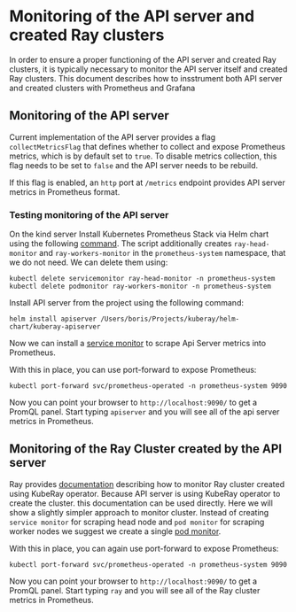 # Monitoring of the API server and created Ray clusters

In order to ensure a proper functioning of the API server and created Ray clusters, it is typically necessary to
monitor the API server itself and created Ray clusters. This document describes how to insstrument both API server
and created clusters with Prometheus and Grafana

## Monitoring of the API server

Current implementation of the API server provides a flag `collectMetricsFlag` that defines whether to collect and
expose Prometheus metrics, which is by default set to `true`. To disable metrics collection, this flag needs to
be set to `false` and the API server needs to be rebuild.

If this flag is enabled, an `http` port at `/metrics` endpoint provides API server metrics in Prometheus format.

### Testing monitoring of the API server

On the kind server Install Kubernetes Prometheus Stack via Helm chart using the following
[command](../install/prometheus/install.sh). The script additionally creates `ray-head-monitor` and
`ray-workers-monitor` in the `prometheus-system` namespace, that we do not need. We can delete them using:

```shell
kubectl delete servicemonitor ray-head-monitor -n prometheus-system
kubectl delete podmonitor ray-workers-monitor -n prometheus-system
```

Install API server from the project using the following command:

```shell
helm install apiserver /Users/boris/Projects/kuberay/helm-chart/kuberay-apiserver
```

Now we can install a [service monitor](test/api_server_service_monitor.yaml) to scrape Api Server metrics into
Prometheus.

With this in place, you can use port-forward to expose Prometheus:

```shell
kubectl port-forward svc/prometheus-operated -n prometheus-system 9090
```

Now you can point your browser to `http://localhost:9090/` to get a PromQL panel. Start typing `apiserver` and
you will see all of the api server metrics in Prometheus.

## Monitoring of the Ray Cluster created by the API server

Ray provides [documentation](https://docs.ray.io/en/master/cluster/kubernetes/k8s-ecosystem/prometheus-grafana.html#kuberay-prometheus-grafana)
describing how to monitor Ray cluster created using KubeRay operator. Because API server is using KubeRay operator
to create the cluster. this documentation can be used directly. Here we will show a slightly simpler approach to
monitor cluster. Instead of creating `service monitor` for scraping head node and `pod monitor` for scraping worker
nodes we suggest we create a single [pod monitor](test/ray_cluster_pod_monitor.yaml).

With this in place, you can again use port-forward to expose Prometheus:

```shell
kubectl port-forward svc/prometheus-operated -n prometheus-system 9090
```

Now you can point your browser to `http://localhost:9090/` to get a PromQL panel. Start typing `ray` and
you will see all of the Ray cluster metrics in Prometheus.

